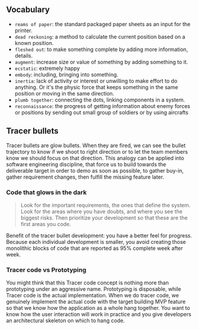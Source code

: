 ## Vocabulary
- `reams of paper`: the standard packaged paper sheets as an input for the printer.
- `dead reckoning`: a method to calculate the current position based on a known position.
- `fleshed out`: to make something complete by adding more information, details.
- `augment`: increase size or value of something by adding something to it.
- `ecstatic`: extremely happy
- `embody`: including, bringing into something.
- `inertia`: lack of activity or interest or unwilling to make effort to do anything. Or it's the physic force that keeps something in the same position or moving in the same direction.
- `plumb together`: connecting the dots, linking components in a system.
- `reconnaissance`: the progress of getting information about enemy forces or positions by sending out small group of soldiers or by using aircrafts

## Tracer bullets
Tracer bullets are glow bullets. When they are fired, we can see the bullet trajectory to know if we shoot to right direction or to let the team members know we should focus on that direction. This analogy can be applied into software engineering discipline, that force us to build towards the deliverable target in order to demo as soon as possible, to gather buy-in, gather requirement changes, then fulfill the missing feature later.

### Code that glows in the dark
> Look for the important requirements, the ones that define the system. Look for the areas where you have doubts, and where you see the biggest risks. Then prioritize your development so that these are the first areas you code.

Benefit of the tracer bullet development: you have a better feel for progress. Because each individual development is smaller, you avoid creating those monolithic blocks of code that are reported as 95% complete week after week.

### Tracer code vs Prototyping
You might think that this Tracer code concept is nothing more than prototyping under an aggressive name.
Prototyping is disposable, while Tracer code is the actual implementation. When we do tracer code, we genuinely implement the actual code with the target building MVP feature so that we know how the application as a whole hang together. You want to know how the user interaction will work in practice and you give developers an architectural skeleton on which to hang code.

